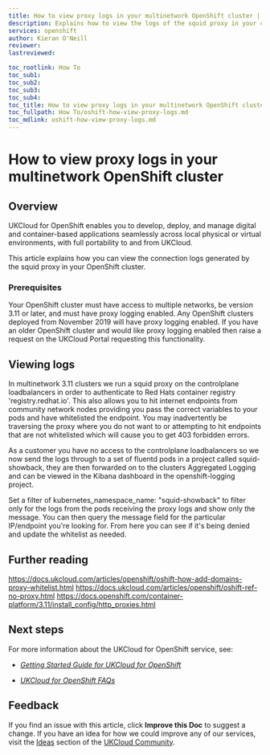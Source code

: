 ```yaml
---
title: How to view proxy logs in your multinetwork OpenShift cluster | UKCloud Ltd
description: Explains how to view the logs of the squid proxy in your cluster
services: openshift
author: Kieran O'Neill
reviewer:
lastreviewed: 

toc_rootlink: How To
toc_sub1:
toc_sub2:
toc_sub3:
toc_sub4:
toc_title: How to view proxy logs in your multinetwork OpenShift cluster
toc_fullpath: How To/oshift-how-view-proxy-logs.md
toc_mdlink: oshift-how-view-proxy-logs.md
---
```


# How to view proxy logs in your multinetwork OpenShift cluster

## Overview

UKCloud for OpenShift enables you to develop, deploy, and manage digital and container-based applications seamlessly across local physical or virtual environments, with full portability to and from UKCloud.

This article explains how you can view the connection logs generated by the squid proxy in your OpenShift cluster.

### Prerequisites

Your OpenShift cluster must have access to multiple networks, be version 3.11 or later, and must have proxy logging enabled. Any OpenShift clusters deployed from November 2019 will have proxy logging enabled. If you have an older OpenShift cluster and would like proxy logging enabled then raise a request on the UKCloud Portal requesting this functionality.

## Viewing logs

In multinetwork 3.11 clusters we run a squid proxy on the controlplane loadbalancers in order to authenticate to Red Hats container registry 'registry.redhat.io'. This also allows you to hit internet endpoints from community network nodes providing you pass the correct variables to your pods and have whitelisted the endpoint. You may inadvertently be traversing the proxy where you do not want to or attempting to hit endpoints that are not whitelisted which will cause you to get 403 forbidden errors. 

As a customer you have no access to the controlplane loadbalancers so we now send the logs through to a set of fluentd pods in a project called squid-showback, they are then forwarded on to the clusters Aggregated Logging and can be viewed in the Kibana dashboard in the openshift-logging project.

Set a filter of kubernetes_namespace_name: "squid-showback" to filter only for the logs from the pods receiving the proxy logs and show only the message. You can then query the message field for the particular IP/endpoint you're looking for. From here you can see if it's being denied and update the whitelist as needed.

## Further reading

<https://docs.ukcloud.com/articles/openshift/oshift-how-add-domains-proxy-whitelist.html>
<https://docs.ukcloud.com/articles/openshift/oshift-ref-no-proxy.html>
<https://docs.openshift.com/container-platform/3.11/install_config/http_proxies.html>

## Next steps

For more information about the UKCloud for OpenShift service, see:

- [*Getting Started Guide for UKCloud for OpenShift*](oshift-gs.md)

- [*UKCloud for OpenShift FAQs*](oshift-faq.md)

## Feedback

If you find an issue with this article, click **Improve this Doc** to suggest a change. If you have an idea for how we could improve any of our services, visit the [Ideas](https://community.ukcloud.com/ideas) section of the [UKCloud Community](https://community.ukcloud.com).
